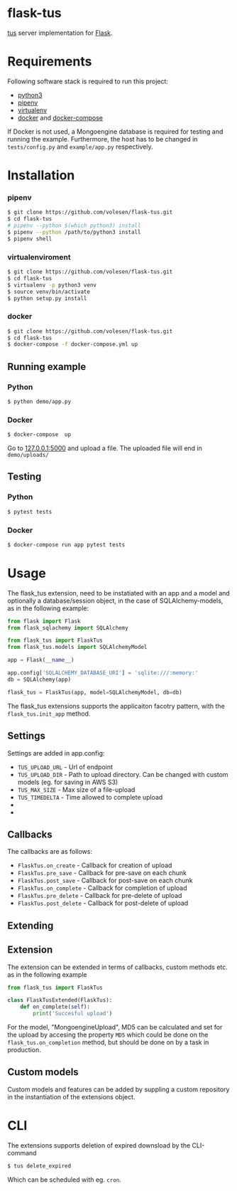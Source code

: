 # flask-tus
[tus](https://www.tus.io) server implementation for [Flask](https://flask.pocoo.org).

# Requirements
Following software stack is required to run this project:
* [python3](https://www.python.org/)
* [pipenv](https://pipenv.readthedocs.io/en/latest/)
* [virtualenv](https://virtualenv.pypa.io/en/latest/installation/)
* [docker](https://docs.docker.com/install/) and [docker-compose](https://docs.docker.com/compose/install/)

If Docker is not used, a Mongoengine database is required for testing and running the example. Furthermore, the host has to be changed in `tests/config.py` and `example/app.py` respectively.

# Installation

### pipenv
```bash
$ git clone https://github.com/volesen/flask-tus.git
$ cd flask-tus
# pipenv --python $(which python3) install
$ pipenv --python /path/to/python3 install
$ pipenv shell
```

### virtualenviroment
```bash
$ git clone https://github.com/volesen/flask-tus.git
$ cd flask-tus
$ virtualenv -p python3 venv
$ source venv/bin/activate
$ python setup.py install
```

### docker
```bash
$ git clone https://github.com/volesen/flask-tus.git
$ cd flask-tus
$ docker-compose -f docker-compose.yml up
```

## Running example

### Python
```bash
$ python demo/app.py
```
### Docker

```bash
$ docker-compose  up
```

Go to [127.0.0.1:5000](http://127.0.0.1:5000) and upload a file. The uploaded file will end in `demo/uploads/`

## Testing

### Python
```bash
$ pytest tests
```

### Docker

```bash
$ docker-compose run app pytest tests
```

# Usage

The flask_tus extension, need to be instatiated with an app and a model and optionally a database/session object, in the case of SQLAlchemy-models, as in the following example:

```python
from flask import Flask
from flask_sqlachemy import SQLAlchemy

from flask_tus import FlaskTus
from flask_tus.models import SQLAlchemyModel

app = Flask(__name__)

app.config['SQLALCHEMY_DATABASE_URI'] = 'sqlite:///:memory:'
db = SQLAlchemy(app)

flask_tus = FlaskTus(app, model=SQLAlchemyModel, db=db)
```

The flask_tus extensions supports the applicaiton facotry pattern, with the `flask_tus.init_app` method.

## Settings
Settings are added in app.config:
* `TUS_UPLOAD_URL` - Url of endpoint
* `TUS_UPLOAD_DIR` - Path to upload directory. Can be changed with custom models (eg. for saving in AWS S3)
* `TUS_MAX_SIZE` - Max size of a file-upload
* `TUS_TIMEDELTA` - Time allowed to complete upload
* 
* 


## Callbacks
The callbacks are as follows:
* `FlaskTus.on_create` - Callback for creation of upload
* `FlaskTus.pre_save` - Callback for pre-save on each chunk
* `FlaskTus.post_save` - Callback for post-save on each chunk
* `FlaskTus.on_complete` - Callback for completion of upload
* `FlaskTus.pre_delete` - Callback for pre-delete of upload
* `FlaskTus.post_delete` - Callback for post-delete of upload


## Extending

## Extension
The extension can be extended in terms of callbacks, custom methods etc. as in the following example

```python 
from flask_tus import FlaskTus

class FlaskTusExtended(FlaskTus):
    def on_complete(self):
        print('Succesful upload')
```

For the model, "MongoengineUpload", MD5 can be calculated and set for the upload by accesing the property `MD5` which could be done on the `flask_tus.on_completion` method, but should be done on by a task in production.

## Custom models
Custom models and features can be added by suppling a custom repository in the instantiation of the extensions object.

# CLI

The extensions supports deletion of expired downsload by the CLI-command

```bash
$ tus delete_expired
```

Which can be scheduled with eg. `cron`.
